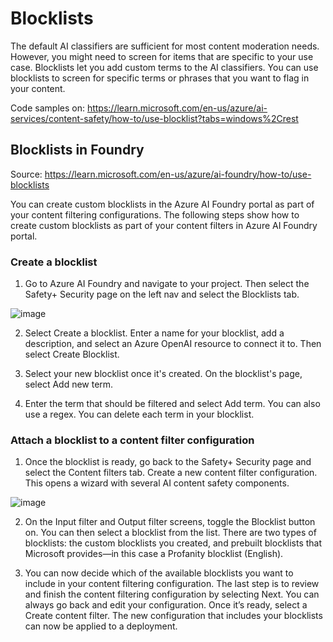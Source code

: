 # Blocklists

The default AI classifiers are sufficient for most content moderation needs. However, you might need to screen for items that are specific to your use case. Blocklists let you add custom terms to the AI classifiers. You can use blocklists to screen for specific terms or phrases that you want to flag in your content.

Code samples on: https://learn.microsoft.com/en-us/azure/ai-services/content-safety/how-to/use-blocklist?tabs=windows%2Crest

## Blocklists in Foundry

Source: https://learn.microsoft.com/en-us/azure/ai-foundry/how-to/use-blocklists

You can create custom blocklists in the Azure AI Foundry portal as part of your content filtering configurations. The following steps show how to create custom blocklists as part of your content filters in Azure AI Foundry portal.

### Create a blocklist 
1. Go to Azure AI Foundry and navigate to your project. Then select the Safety+ Security page on the left nav and select the Blocklists tab.

![image](https://github.com/user-attachments/assets/5a9beb13-90d9-4630-9c47-e22cfa244518)

2. Select Create a blocklist. Enter a name for your blocklist, add a description, and select an Azure OpenAI resource to connect it to. Then select Create Blocklist.

3. Select your new blocklist once it's created. On the blocklist's page, select Add new term.

4. Enter the term that should be filtered and select Add term. You can also use a regex. You can delete each term in your blocklist.

### Attach a blocklist to a content filter configuration

1. Once the blocklist is ready, go back to the Safety+ Security page and select the Content filters tab. Create a new content filter configuration. This opens a wizard with several AI content safety components.

![image](https://github.com/user-attachments/assets/120245b3-da34-4a1e-8ad6-85a48ba783f7)

2. On the Input filter and Output filter screens, toggle the Blocklist button on. You can then select a blocklist from the list. There are two types of blocklists: the custom blocklists you created, and prebuilt blocklists that Microsoft provides—in this case a Profanity blocklist (English).

3. You can now decide which of the available blocklists you want to include in your content filtering configuration. The last step is to review and finish the content filtering configuration by selecting Next. You can always go back and edit your configuration. Once it’s ready, select a Create content filter. The new configuration that includes your blocklists can now be applied to a deployment.

